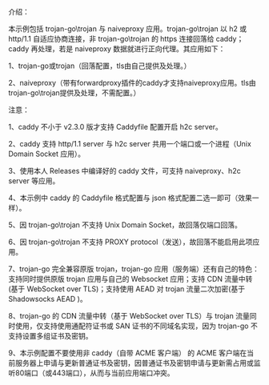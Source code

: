 介绍：

本示例包括 trojan-go\trojan 与 naiveproxy 应用。trojan-go\trojan 以 h2 或 http/1.1 自适应协商连接，非 trojan-go\trojan 的 https 连接回落给 caddy；caddy 再处理，若是 naiveproxy 数据就进行正向代理。其应用如下：

1、trojan-go或trojan（回落配置，tls由自己提供及处理。）

2、naiveproxy（带有forwardproxy插件的caddy才支持naiveproxy应用。tls由trojan-go\trojan提供及处理，不需配置。）

注意：

1、caddy 不小于 v2.3.0 版才支持 Caddyfile 配置开启 h2c server。

2、caddy 支持 http/1.1 server 与 h2c server 共用一个端口或一个进程（Unix Domain Socket 应用）。

3、使用本人 Releases 中编译好的 caddy 文件，可支持 naiveproxy、h2c server 等应用。

4、本示例中 caddy 的 Caddyfile 格式配置与 json 格式配置二选一即可（效果一样）。

5、因 trojan-go\trojan 不支持 Unix Domain Socket，故回落仅端口回落。

6、因 trojan-go\trojan 不支持 PROXY protocol（发送），故回落不能启用此项应用。

7、trojan-go 完全兼容原版 trojan，trojan-go 应用（服务端）还有自己的特色：支持同时提供原版 trojan 应用与自己的 Websocket 应用；支持 CDN 流量中转(基于 WebSocket over TLS)；支持使用 AEAD 对 trojan 流量二次加密(基于 Shadowsocks AEAD )。

8、trojan-go 的 CDN 流量中转（基于 WebSocket over TLS）与 trojan 流量同时使用，仅支持使用通配符证书或 SAN 证书的不同域名实现，因为 trojan-go 不支持设置多组证书及密钥。

9、本示例配置不要使用非 caddy（自带 ACME 客户端） 的 ACME 客户端在当前服务器上申请与更新普通证书及密钥，因普通证书及密钥申请与更新需占用或监听80端口（或443端口），从而与当前应用端口冲突。
